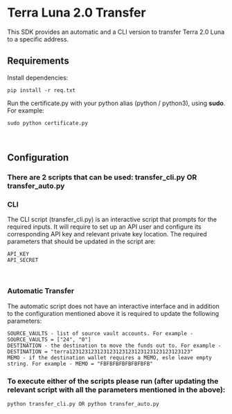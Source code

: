 # Terra Luna 2.0 Transfer

This SDK provides an automatic and a CLI version to transfer Terra 2.0 Luna to a specific address.
## Requirements
Install dependencies:
```
pip install -r req.txt
```
Run the certificate.py with your python alias (python / python3), using **sudo**. For example:
```
sudo python certificate.py
```
​
## Configuration

### There are 2 scripts that can be used: transfer_cli.py OR transfer_auto.py

### CLI
The CLI script (transfer_cli.py) is an interactive script that prompts for the required inputs.
It will require to set up an API user and configure its corresponding API key and relevant 
private key location. 
The required parameters that should be updated in the script are:
```
API_KEY
API_SECRET
```
​
### Automatic Transfer
The automatic script does not have an interactive interface and in addition to the configuration mentioned above it is required to update the following parameters:
```
SOURCE_VAULTS - list of source vault accounts. For example - SOURCE_VAULTS = ["24", "0"] 
DESTINATION - the destination to move the funds out to. For example - DESTINATION = "terra123123123123123123123123123123123123123"
MEMO - if the destination wallet requires a MEMO, esle leave empty string. For example - MEMO = "FBFBFBFBFBFBFBFB"
```
### To execute either of the scripts please run (after updating the relevant script with all the parameters mentioned in the above):
```
python transfer_cli.py OR python transfer_auto.py
```
